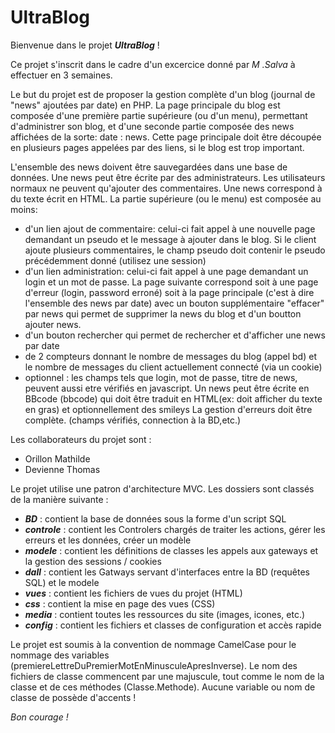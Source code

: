 # UltraBlog

Bienvenue dans le projet ***UltraBlog*** !

Ce projet s'inscrit dans le cadre d'un excercice donné par *M .Salva* à effectuer en 3 semaines.

Le but du projet est de proposer la gestion complète d'un blog (journal de "news" ajoutées par date) en PHP.
La page principale du blog est composée d'une première partie supérieure (ou d'un menu), permettant d'administrer son blog, et d'une seconde partie composée des news affichées de la sorte: date : news. Cette page principale doit être découpée en plusieurs pages appelées par des liens, si le blog est trop important.

L'ensemble des news doivent être sauvegardées dans une base de données.
Une news peut être écrite par des administrateurs. Les utilisateurs normaux ne peuvent qu'ajouter des commentaires. Une news correspond à du texte écrit en HTML. La partie supérieure (ou le menu) est composée au moins:

- d'un lien ajout de commentaire: celui-ci fait appel à une nouvelle page demandant un pseudo et le message à ajouter dans le blog. Si le client ajoute plusieurs commentaires, le champ pseudo doit contenir le pseudo précédemment donné (utilisez une session)
- d'un lien administration: celui-ci fait appel à une page demandant un login et un mot de passe. La page suivante correspond soit à une page d'erreur (login, password erroné) soit à la page principale (c'est à dire l'ensemble des news par date) avec un bouton supplémentaire "effacer" par news qui permet de supprimer la news du blog et d'un boutton ajouter news.
- d'un bouton rechercher qui permet de rechercher et d'afficher une news par date
- de 2 compteurs donnant le nombre de messages du blog (appel bd) et le nombre de messages du client actuellement connecté (via un cookie)
- optionnel : les champs tels que login, mot de passe, titre de news, peuvent aussi etre vérifiés en javascript. Un news peut être écrite en BBcode (bbcode) qui doit être traduit en HTML(ex: <b> </b>doit afficher du texte en gras) et optionnellement des smileys
La gestion d'erreurs doit être complète. (champs vérifiés, connection à la BD,etc.)

Les collaborateurs du projet sont :

- Orillon Mathilde
- Devienne Thomas

Le projet utilise une patron d'architecture MVC. Les dossiers sont classés de la manière suivante :

- ***BD*** : contient la base de données sous la forme d'un script SQL
- ***controle*** : contient les Controlers chargés de traiter les actions, gérer les erreurs et les données, créer un modèle
- ***modele*** : contient les définitions de classes les appels aux gateways et la gestion des sessions / cookies
- ***dall*** : contient les Gatways servant d'interfaces entre la BD (requêtes SQL) et le modele
- ***vues*** : contient les fichiers de vues du projet (HTML)
- ***css*** : contient la mise en page des vues (CSS)
- ***media*** : contient toutes les ressources du site (images, icones, etc.)
- ***config*** : contient les fichiers et classes de configuration et accès rapide

Le projet est soumis à la convention de nommage CamelCase pour le nommage des variables (premiereLettreDuPremierMotEnMinusculeApresInverse).
Le nom des fichiers de classe commencent par une majuscule, tout comme le nom de la classe et de ces méthodes (Classe.Methode).
Aucune variable ou nom de classe de possède d'accents !
 
*Bon courage !*
